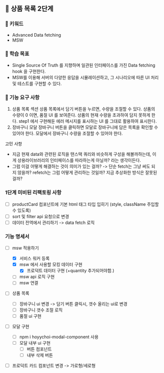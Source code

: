 ## 🚀 상품 목록 2단계

### 🔑 키워드

- Advanced Data fetching
- MSW

### 📍 학습 목표

- Single Source Of Truth 를 지향하며 일관된 인터페이스를 가진 Data fetching hook 을 구현한다.
- MSW를 이용해 서버의 다양한 응답을 시뮬레이션하고, 그 시나리오에 따른 UI 처리 및 테스트를 구현할 수 있다.

### 🎯 기능 요구 사항

1. 상품 목록 섹션
   상품 목록에서 담기 버튼을 누르면, 수량을 조절할 수 있다.
   상품의 수량이 0 이면, 품절 UI 를 보여준다.
   상품의 현재 수량을 초과하여 담지 못하게 한다.
   step1 에서 구현해둔 에러 메시지를 표시하는 UI 를 그대로 활용하여 표시한다.
2. 장바구니 모달
   장바구니 버튼을 클릭하면 모달로 장바구니에 담은 목록을 확인할 수 있어야 한다.
   모달에서 장바구니 수량을 조절할 수 있어야 한다.

고민 사항

- 지금 현재 data와 관련된 로직을 탠스택 쿼리와 비슷하게 구성을 해볼까하는데, 이게 상용라이브러리의 인터페이스를 따라하는게 아닐까? 라는 생각이든다.
- 그럼 이걸 어떻게 해결하는 것이 의미가 있는 걸까?
  -> 단순 fetch는 그냥 써도 되지 않을까? refetch는 그럼 어떻게 관리하는 것일까?
  지금 추상화한 방식은 잘못된걸까?

### 1단계 미비된 리팩토링 사항

- [ ] productCard 컴포넌트에 기본 html 태그 타입 입히기 (style, className 주입할 수 있도록)
- [ ] sort 및 filter api 요청으로 변경
- [ ] 데이터 전역에서 관리하기 -> data fetch 로직

### 기능 명세서

- [ ] msw 적용하기

  - [x] 서비스 워커 등록
  - [x] msw 에서 사용할 모킹 데이터 구현
    - [x] 프로덕트 데이터 구현 (+quantity 추가되어야함.)
  - [ ] msw api 로직 구현
  - [ ] msw 연결

- [ ] 상품 목록
  - [ ] 장바구니 ui 변경 -> 담기 버튼 클릭시, 갯수 올리는 ui로 변경
  - [ ] 장바구니 갯수 조절 로직
  - [ ] 품절 ui 구현
- [ ] 모달 구현
  - [ ] npm i hoyychoi-modal-component 사용
  - [ ] 모달 내부 ui 구현
    - [ ] 버튼 컴포넌트
    - [ ] 내부 삭제 버튼
- [ ] 프로덕트 카드 컴포넌트 변경 -> 가로형/세로형
